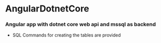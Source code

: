 # AngularDotnetCore

### Angular app with dotnet core web api and mssql as backend
* SQL Commands for creating the tables are provided
